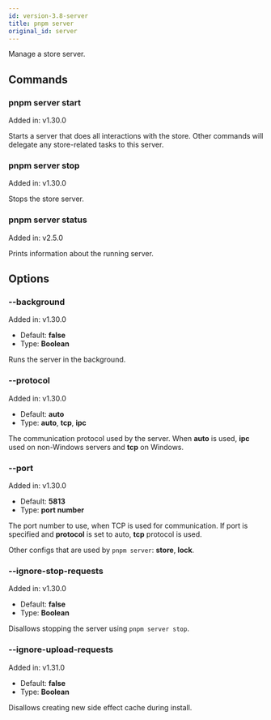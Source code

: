 ```yaml
---
id: version-3.8-server
title: pnpm server
original_id: server
---
```


Manage a store server.

## Commands

### pnpm server start

Added in: v1.30.0

Starts a server that does all interactions with the store.
Other commands will delegate any store-related tasks to this server.

### pnpm server stop

Added in: v1.30.0

Stops the store server.

### pnpm server status

Added in: v2.5.0

Prints information about the running server.

## Options

### --background

Added in: v1.30.0

* Default: **false**
* Type: **Boolean**

Runs the server in the background.

### --protocol

Added in: v1.30.0

* Default: **auto**
* Type: **auto**, **tcp**, **ipc**

The communication protocol used by the server.
When **auto** is used, **ipc** used on non-Windows servers and **tcp** on Windows.

### --port

Added in: v1.30.0

* Default: **5813**
* Type: **port number**

The port number to use, when TCP is used for communication.
If port is specified and **protocol** is set to auto, **tcp** protocol is used.

Other configs that are used by `pnpm server`: **store**, **lock**.

### --ignore-stop-requests

Added in: v1.30.0

* Default: **false**
* Type: **Boolean**

Disallows stopping the server using `pnpm server stop`.

### --ignore-upload-requests

Added in: v1.31.0

* Default: **false**
* Type: **Boolean**

Disallows creating new side effect cache during install.
